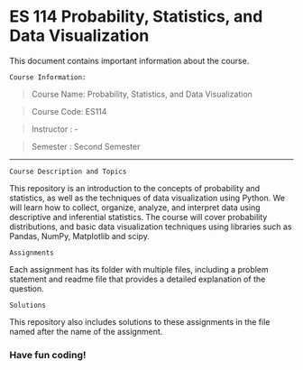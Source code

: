 # ES 114 Probability, Statistics, and Data Visualization

This document contains important information about the course.

`Course Information:`
 
> Course Name: Probability, Statistics, and Data Visualization

> Course Code: ES114

> Instructor : -

> Semester : Second Semester
---

`Course Description and Topics`

This repository is an introduction to the concepts of probability and statistics, as well as the techniques of data visualization using Python. We will learn how to collect, organize, analyze, and interpret data using descriptive and inferential statistics. The course will cover probability distributions, and basic data visualization techniques using libraries such as Pandas, NumPy, Matplotlib and scipy.

`Assignments`

Each assignment has its folder with multiple files, including a problem statement and readme file that provides a detailed explanation of the question.

`Solutions`

This repository also includes solutions to these assignments in the file named after the name of the assignment. 

### Have fun coding!
